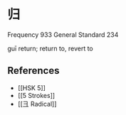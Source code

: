 # 归
Frequency 933
General Standard 234

guī
return; return to, revert to

## References
- [[HSK 5]]
- [[5 Strokes]]
- [[彐 Radical]]